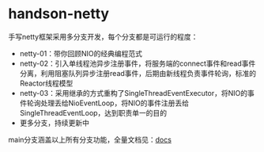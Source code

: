 # handson-netty
手写netty框架采用多分支开发，每个分支都是可运行的程度：
- netty-01：带你回顾NIO的经典编程范式
- netty-02：引入单线程池异步注册事件，将服务端的connect事件和read事件分离，利用阻塞队列异步注册read事件，后期由新线程负责事件轮询，标准的Reactor线程模型
- netty-03：采用继承的方式重构了SingleThreadEventExecutor，将NIO的事件轮询处理丢给NioEventLoop，将NIO的事件注册丢给SingleThreadEventLoop，达到职责单一的目的
- 更多分支，持续更新中

main分支涵盖以上所有分支功能，全量文档见：[docs](docs)
